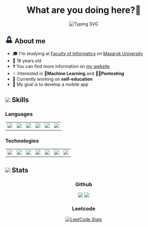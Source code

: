 <h1 align="center">What are you doing here?🤨</h1>

<div align="center">
<img src="https://readme-typing-svg.demolab.com?font=Comic+Sans+MS&pause=1000&color=F75C00&center=true&width=435&lines=%F0%9F%A7%A0Mindset+%2B+%F0%9F%92%AAGrindset;Average+Python+enjoyer%F0%9F%98%8E;IT+student+on+Masaryk+University;1.+programmer+of+2023+in+%C5%A0umperk;Average+Rust+hater+%E0%BC%BC+%E3%81%A4+%E2%97%95_%E2%97%95+%E0%BC%BD%E3%81%A4;Always+up+for+a+challenge" alt="Typing SVG"/>
</div>

## <img src = "https://github.com/0xAbdulKhalid/0xAbdulKhalid/raw/main/assets/mdImages/about_me.gif" width=25px /> **About me**

- 🎓 I'm studying at [Faculty of Informatics](https://www.fi.muni.cz) on [Masaryk University](https://www.muni.cz/en)
- 👴 18 years old
- ❓ You can find more information on [my website](https://filipkrasa.kenolas.xyz)
- ✨ Interested in 🤖**Machine Learning** and 🏴‍☠️**Pentesting**
- 🔭 Currently working on **self-education**
- 🌱 My goal is to develop a mobile app


## <img src="https://media2.giphy.com/media/QssGEmpkyEOhBCb7e1/giphy.gif?cid=ecf05e47a0n3gi1bfqntqmob8g9aid1oyj2wr3ds3mg700bl&rid=giphy.gif" width=25px> **Skills**

### Languages

<table>
<td><img src="https://cdn.jsdelivr.net/gh/devicons/devicon/icons/python/python-original.svg" width=50px /></td>
<td><img src="https://cdn.jsdelivr.net/gh/devicons/devicon/icons/cplusplus/cplusplus-original.svg" width=50px/></td>
<td><img src="https://cdn.jsdelivr.net/gh/devicons/devicon/icons/javascript/javascript-original.svg" width=50px/></td>
<td><img src="https://cdn.jsdelivr.net/gh/devicons/devicon/icons/html5/html5-original.svg" width=50px/></td>
<td><img src="https://cdn.jsdelivr.net/gh/devicons/devicon/icons/csharp/csharp-original.svg" width=50px/></td>
<td><img src="https://cdn.jsdelivr.net/gh/devicons/devicon/icons/markdown/markdown-original.svg" width=50px/></td>


</table>

### Technologies

<table>
<td><img src="https://cdn.jsdelivr.net/gh/devicons/devicon/icons/linux/linux-original.svg" width=50px/></td>
<td><img src="https://cdn.jsdelivr.net/gh/devicons/devicon/icons/vscode/vscode-original.svg" width=50px/></td>
<td><img src="https://cdn.jsdelivr.net/gh/devicons/devicon/icons/git/git-original.svg" width=50px /></td>
<td><img src="https://cdn.jsdelivr.net/gh/devicons/devicon/icons/github/github-original.svg" width=50px/></td>
<td><img src="https://cdn.jsdelivr.net/gh/devicons/devicon/icons/apache/apache-line-wordmark.svg" width=50px/></td>
<td><img src="https://cdn.jsdelivr.net/gh/devicons/devicon/icons/docker/docker-plain-wordmark.svg" width=50px/></td>
<td><img src="https://cdn.jsdelivr.net/gh/devicons/devicon/icons/mysql/mysql-original-wordmark.svg" width=50px/></td>

</table>
          


## <img src="https://media.giphy.com/media/iY8CRBdQXODJSCERIr/giphy.gif" width=25px> **Stats**

<div align="center">

### Github

<img src="https://github-readme-stats.vercel.app/api/top-langs/?username=Fidasek009&layout=compact&langs_count=10&theme=dark">
<img src="https://github-readme-stats.vercel.app/api?username=Fidasek009&theme=dark&show_icons=true&hide_rank=true&count_private=true&include_all_commits=true&hide_title=true&hide=prs&line_height=25"/>

### Leetcode
[![LeetCode Stats](https://leetcard.jacoblin.cool/fidasek009?theme=dark)](https://leetcode.com/fidasek009/)

</div>




<!--
Used shit:
- https://readme-typing-svg.demolab.com/demo/
- https://github.com/anuraghazra/github-readme-stats
- https://leetcard.jacoblin.cool/
- https://devicon.dev/
-->
